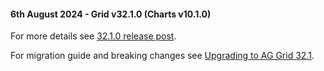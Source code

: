 #### 6th August 2024 - Grid v32.1.0 (Charts v10.1.0)

For more details see [32.1.0 release post](https://blog.ag-grid.com/whats-new-in-ag-grid-32-1/).

For migration guide and breaking changes see [Upgrading to AG Grid 32.1](https://www.ag-grid.com/javascript-data-grid/upgrading-to-ag-grid-32-1/).
